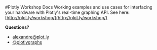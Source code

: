 #Plotly Workshop Docs
Working examples and use cases for interfacing your hardware with Plotly's real-time graphing API. See here: [http://plot.ly/workshop/](http://plot.ly/workshop/)

**Questions?**

- <alexandre@plot.ly>
- [@plotlygraphs](https://twitter.com/plotlygraphs)
